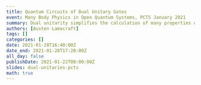 ```yaml
---
title: Quantum Circuits of Dual Unitary Gates
event: Many Body Physics in Open Quantum Systems, PCTS January 2021
summary: Dual unitarity simplifies the calculation of many properties of quantum circuits
authors: [Austen Lamacraft]
tags: []
categories: []
date: 2021-01-28T16:40:00Z
date_end: 2021-01-28T17:20:00Z
all_day: false
publishDate: 2021-01-22T00:00:00Z
slides: dual-unitaries-pcts
math: true
---
```

